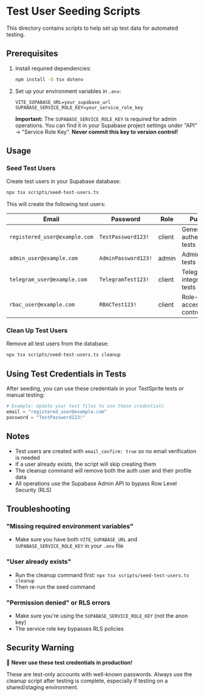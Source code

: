 # Test User Seeding Scripts

This directory contains scripts to help set up test data for automated testing.

## Prerequisites

1. Install required dependencies:
   ```bash
   npm install -D tsx dotenv
   ```

2. Set up your environment variables in `.env`:
   ```env
   VITE_SUPABASE_URL=your_supabase_url
   SUPABASE_SERVICE_ROLE_KEY=your_service_role_key
   ```

   **Important:** The `SUPABASE_SERVICE_ROLE_KEY` is required for admin operations. You can find it in your Supabase project settings under "API" → "Service Role Key". **Never commit this key to version control!**

## Usage

### Seed Test Users

Create test users in your Supabase database:

```bash
npx tsx scripts/seed-test-users.ts
```

This will create the following test users:

| Email | Password | Role | Purpose |
|-------|----------|------|---------|
| `registered_user@example.com` | `TestPassword123!` | client | General authentication tests |
| `admin_user@example.com` | `AdminPassword123!` | admin | Admin/RBAC tests |
| `telegram_user@example.com` | `TelegramTest123!` | client | Telegram integration tests |
| `rbac_user@example.com` | `RBACTest123!` | client | Role-based access control tests |

### Clean Up Test Users

Remove all test users from the database:

```bash
npx tsx scripts/seed-test-users.ts cleanup
```

## Using Test Credentials in Tests

After seeding, you can use these credentials in your TestSprite tests or manual testing:

```python
# Example: Update your test files to use these credentials
email = "registered_user@example.com"
password = "TestPassword123!"
```

## Notes

- Test users are created with `email_confirm: true` so no email verification is needed
- If a user already exists, the script will skip creating them
- The cleanup command will remove both the auth user and their profile data
- All operations use the Supabase Admin API to bypass Row Level Security (RLS)

## Troubleshooting

### "Missing required environment variables"
- Make sure you have both `VITE_SUPABASE_URL` and `SUPABASE_SERVICE_ROLE_KEY` in your `.env` file

### "User already exists"
- Run the cleanup command first: `npx tsx scripts/seed-test-users.ts cleanup`
- Then re-run the seed command

### "Permission denied" or RLS errors
- Make sure you're using the `SUPABASE_SERVICE_ROLE_KEY` (not the anon key)
- The service role key bypasses RLS policies

## Security Warning

🚨 **Never use these test credentials in production!**

These are test-only accounts with well-known passwords. Always use the cleanup script after testing is complete, especially if testing on a shared/staging environment.
